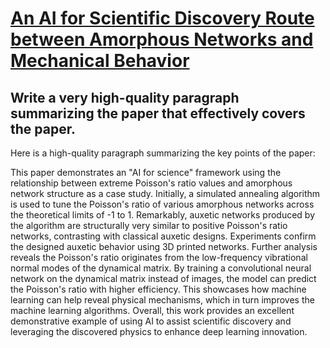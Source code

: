 # [An AI for Scientific Discovery Route between Amorphous Networks and   Mechanical Behavior](https://arxiv.org/abs/2312.03404)

## Write a very high-quality paragraph summarizing the paper that effectively covers the paper.

 Here is a high-quality paragraph summarizing the key points of the paper:

This paper demonstrates an "AI for science" framework using the relationship between extreme Poisson's ratio values and amorphous network structure as a case study. Initially, a simulated annealing algorithm is used to tune the Poisson's ratio of various amorphous networks across the theoretical limits of -1 to 1. Remarkably, auxetic networks produced by the algorithm are structurally very similar to positive Poisson's ratio networks, contrasting with classical auxetic designs. Experiments confirm the designed auxetic behavior using 3D printed networks. Further analysis reveals the Poisson's ratio originates from the low-frequency vibrational normal modes of the dynamical matrix. By training a convolutional neural network on the dynamical matrix instead of images, the model can predict the Poisson's ratio with higher efficiency. This showcases how machine learning can help reveal physical mechanisms, which in turn improves the machine learning algorithms. Overall, this work provides an excellent demonstrative example of using AI to assist scientific discovery and leveraging the discovered physics to enhance deep learning innovation.
